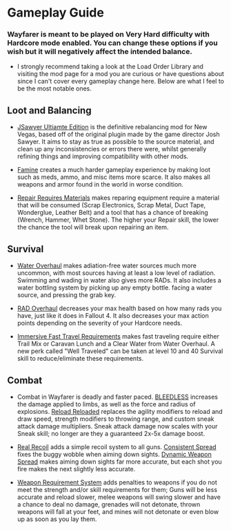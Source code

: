 # Gameplay Guide

### Wayfarer is meant to be played on Very Hard difficulty with Hardcore mode enabled. You can change these options if you wish but it will negatively affect the intended balance.

- I strongly recommend taking a look at the Load Order Library and visiting the mod page for a mod you are curious or have questions about since I can't cover every gameplay change here. Below are what I feel to be the most notable ones.

## Loot and Balancing

- [JSawyer Ultiamte Edition](https://www.nexusmods.com/newvegas/mods/61592) is the definitive rebalancing mod for New Vegas, based off of the original plugin made by the game director Josh Sawyer. It aims to stay as true as possible to the source material, and clean up any inconsistencies or errors there were, whilst generally refining things and improving compatibility with other mods.

- [Famine](https://www.nexusmods.com/newvegas/mods/74985) creates a much harder gameplay experience by making loot such as meds, ammo, and misc items more scarce. It also makes all weapons and armor found in the world in worse condition.

- [Repair Requires Materials](https://www.nexusmods.com/newvegas/mods/75145) makes reparing equipment require a material that will be consumed (Scrap Electronics, Scrap Metal, Duct Tape, Wonderglue, Leather Belt) and a tool that has a chance of breaking (Wrench, Hammer, Whet Stone). The higher your Repair skill, the lower the chance the tool will break upon repairing an item.

## Survival

- [Water Overhaul](https://www.nexusmods.com/newvegas/mods/62635) makes adiation-free water sources much more uncommon, with most sources having at least a low level of radiation. Swimming and wading in water also gives more RADs. It also includes a water bottling system by picking up any empty bottle. facing a water source, and pressing the grab key.

- [RAD Overhaul](https://www.nexusmods.com/newvegas/mods/71541) decreases your max health based on how many rads you have, just like it does in Fallout 4. It also decreases your max action points depending on the severity of your Hardcore needs.

- [Immersive Fast Travel Requirements](https://www.nexusmods.com/newvegas/mods/73627?tab=description) makes fast traveling require either Trail Mix or Caravan Lunch and a Clear Water from Water Overhaul. A new perk called "Well Traveled" can be taken at level 10 and 40 Survival skill to reduce/eliminate these requirements.

## Combat

- Combat in Wayfarer is deadly and faster paced. [BLEEDLESS](https://www.nexusmods.com/newvegas/mods/75660?tab=description) increases the damage applied to limbs, as well as the force and radius of explosions. [Reload Reloaded](https://www.nexusmods.com/newvegas/mods/62266) replaces the agility modifiers to reload and draw speed, strength modifiers to throwing range, and custom sneak attack damage multipliers. Sneak attack damage now scales with your Sneak skill; no longer are they a guaranteed 2x-5x damage boost.

- [Real Recoil](https://www.nexusmods.com/newvegas/mods/62153) adds a simple recoil system to all guns. [Consistent Spread](https://www.nexusmods.com/newvegas/mods/77974) fixes the buggy wobble when aiming down sights. [Dynamic Weapon Spread](https://www.nexusmods.com/newvegas/mods/74321) makes aiming down sights far more accurate, but each shot you fire makes the next slightly less accurate.

- [Weapon Requirement System](https://www.nexusmods.com/newvegas/mods/69161?tab=description) adds penalties to weapons if you do not meet the strength and/or skill requirements for them; Guns will be less accurate and reload slower, melee weapons will swing slower and have a chance to deal no damage, grenades will not detonate, thrown weapons will fall at your feet, and mines will not detonate or even blow up as soon as you lay them.
